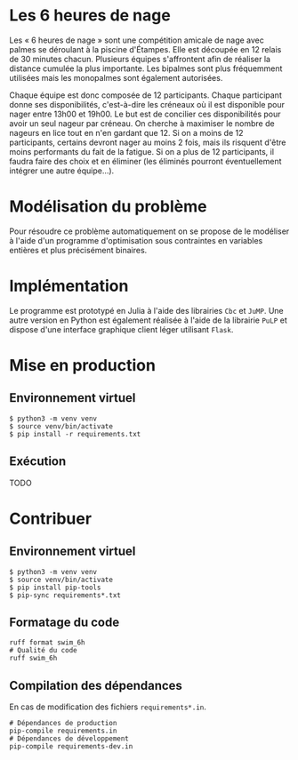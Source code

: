 # Les 6 heures de nage
Les « 6 heures de nage » sont une compétition amicale de nage avec palmes 
se déroulant à la piscine d'Étampes. Elle est découpée en 12 relais de 30 minutes 
chacun. Plusieurs équipes s'affrontent afin de réaliser la distance cumulée la 
plus importante. Les bipalmes sont plus fréquemment utilisées mais les monopalmes 
sont également autorisées.

Chaque équipe est donc composée de 12 participants. Chaque participant donne
ses disponibilités, c'est-à-dire les créneaux où il est disponible pour nager
entre 13h00 et 19h00. Le but est de concilier ces disponibilités pour avoir
un seul nageur par créneau. On cherche à maximiser le nombre de nageurs en lice
tout en n'en gardant que 12. Si on a moins de 12 participants, certains devront
nager au moins 2 fois, mais ils risquent d'être moins performants du fait de la 
fatigue. Si on a plus de 12 participants, il faudra faire des choix et en éliminer 
(les éliminés pourront éventuellement intégrer une autre équipe...).

# Modélisation du problème
Pour résoudre ce problème automatiquement on se propose de le modéliser à l'aide
d'un programme d'optimisation sous contraintes en variables entières et plus
précisément binaires.

# Implémentation
Le programme est prototypé en Julia à l'aide des librairies `Cbc` et `JuMP`.
Une autre version en Python est également réalisée à l'aide de la librairie `PuLP`
et dispose d'une interface graphique client léger utilisant `Flask`.

# Mise en production
## Environnement virtuel
```shell
$ python3 -m venv venv
$ source venv/bin/activate
$ pip install -r requirements.txt
```

## Exécution
TODO

# Contribuer
## Environnement virtuel
```shell
$ python3 -m venv venv
$ source venv/bin/activate
$ pip install pip-tools
$ pip-sync requirements*.txt
```

## Formatage du code
```shell
ruff format swim_6h
# Qualité du code
ruff swim_6h
```

## Compilation des dépendances
En cas de modification des fichiers `requirements*.in`.
```shell
# Dépendances de production
pip-compile requirements.in
# Dépendances de développement
pip-compile requirements-dev.in
```
